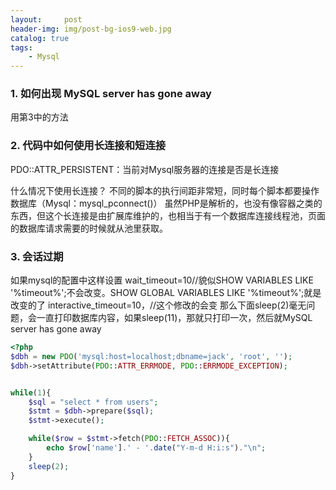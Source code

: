 ```yaml
---
layout:     post
header-img: img/post-bg-ios9-web.jpg
catalog: true
tags:
    - Mysql
---
```

### 1. 如何出现 MySQL server has gone away
用第3中的方法


### 2. 代码中如何使用长连接和短连接
PDO::ATTR_PERSISTENT：当前对Mysql服务器的连接是否是长连接

什么情况下使用长连接？
不同的脚本的执行间距非常短，同时每个脚本都要操作数据库（Mysql：mysql_pconnect()）
虽然PHP是解析的，也没有像容器之类的东西，但这个长连接是由扩展库维护的，也相当于有一个数据库连接线程池，页面的数据库请求需要的时候就从池里获取。


### 3. 会话过期
如果mysql的配置中这样设置
wait_timeout=10//貌似SHOW VARIABLES LIKE  '%timeout%';不会改变。SHOW GLOBAL VARIABLES LIKE  '%timeout%';就是改变的了
interactive_timeout=10，//这个修改的会变
那么下面sleep(2)毫无问题，会一直打印数据库内容，如果sleep(11)，那就只打印一次，然后就MySQL server has gone away

```php
<?php
$dbh = new PDO('mysql:host=localhost;dbname=jack', 'root', '');  
$dbh->setAttribute(PDO::ATTR_ERRMODE, PDO::ERRMODE_EXCEPTION); 


while(1){
	$sql = "select * from users";
	$stmt = $dbh->prepare($sql);  
	$stmt->execute();  

	while($row = $stmt->fetch(PDO::FETCH_ASSOC)){    
		echo $row['name'].' - '.date("Y-m-d H:i:s")."\n"; 
	}	
	sleep(2);
}
```
